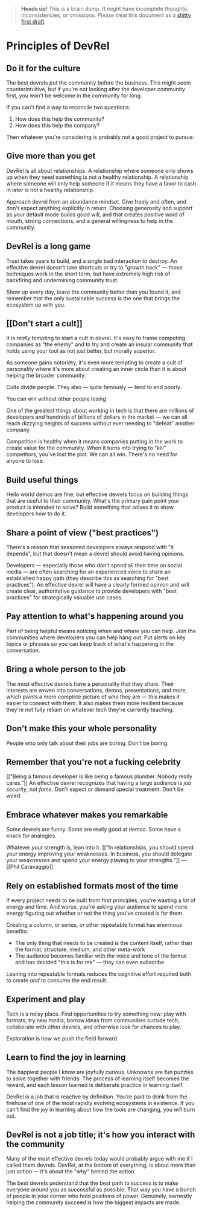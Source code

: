 > **Heads up!** This is a brain dump. It might have incomplete thoughts, inconsistencies, or omissions. Please treat this document as a [shitty first draft](https://www.goodreads.com/quotes/288933-almost-all-good-writing-begins-with-terrible-first-efforts-you).

# Principles of DevRel

## Do it for the culture

The best devrels put the community before the business. This might seem counterintuitive, but if you're not looking after the developer community first, you won't be welcome in the community for long.

If you can't find a way to reconcile two questions:

1. How does this help the community?
2. How does this help the company?

Then whatever you're considering is probably not a good project to pursue.

## Give more than you get

DevRel is all about relationships. A relationship where someone only shows up when they need something is not a healthy relationship. A relationship where someone will only help someone if it means they have a favor to cash in later is not a healthy relationship.

Approach devrel from an abundance mindset. Give freely and often, and don't expect anything explicitly in return. Choosing generosity and support as your default mode builds good will, and that creates positive word of mouth, strong connections, and a general willingness to help in the community.

## DevRel is a long game

Trust takes years to build, and a single bad interaction to destroy. An effective devrel doesn't take shortcuts or try to "growth hack" — those techniques work in the short term, but have extremely high risk of backfiring and undermining community trust.

Show up every day, leave the community better than you found it, and remember that the only sustainable success is the one that brings the ecosystem up with you.

## [[Don't start a cult]]

It is _really_ tempting to start a cult in devrel. It's easy to frame competing companies as "the enemy" and to try and create an insular community that holds using your tool as not just better, but morally superior.

As someone gains notoriety, it's even more tempting to create a cult of personality where it's more about creating an inner circle than it is about helping the broader community.

Cults divide people. They also — quite famously — tend to end poorly. 

You can win without other people losing

One of the greatest things about working in tech is that there are millions of developers and hundreds of billions of dollars in the market — we can all reach dizzying heights of success without ever needing to "defeat" another company.

Competition is healthy when it means companies putting in the work to create value for the community. When it turns into trying to "kill" competitors, you've lost the plot. We can all win. There's no need for anyone to lose.

## Build useful things

Hello world demos are fine, but effective devrels focus on building things that are useful to their community. What's the primary pain point your product is intended to solve? Build something that solves it to show developers how to do it.

## Share a point of view ("best practices")

There's a reason that seasoned developers always respond with "it depends", but that doesn't mean a devrel should avoid having opinions.

Developers — especially those who don't spend all their time on social media — are often searching for an experienced voice to share an established happy path (they describe this as searching for "best practices"). An effective devrel will have a clearly formed opinion and will create clear, authoritative guidance to provide developers with "best practices" for strategically valuable use cases.

## Pay attention to what's happening around you

Part of being helpful means noticing when and where you can help. Join the communities where developers you can help hang out. Put alerts on key topics or phrases so you can keep track of what's happening in the conversation. 

## Bring a whole person to the job

The most effective devrels have a personality that they share. Their interests are woven into conversations, demos, presentations, and more, which paints a more complete picture of who they are — this makes it easier to connect with them. It also makes them more resilient because they're not fully reliant on whatever tech they're currently teaching.

## Don't make this your whole personality

People who only talk about their jobs are boring. Don't be boring.

## Remember that you're not a fucking celebrity

[[“Being a famous developer is like being a famous plumber. Nobody really cares.”]] An effective devrel recognizes that having a large audience is _job security_, not _fame_. Don't expect or demand special treatment. Don't be weird.

## Embrace whatever makes you remarkable

Some devrels are funny. Some are really good at demos. Some have a knack for analogies.

Whatever your strength is, lean into it. [[“In relationships, you should spend your energy improving your weaknesses. In business, you should delegate your weaknesses and spend your energy playing to your strengths.”]] —[[Phil Caravaggio]]

## Rely on established formats most of the time

If every project needs to be built from first principles, you're wasting a _lot_ of energy and time. And worse, you're asking your audience to spend more energy figuring out whether or not the thing you've created is for them.

Creating a column, or series, or other repeatable format has enormous benefits:

- The only thing that needs to be created is the content itself, rather than the format, structure, medium, and other meta-work
- The audience becomes familiar with the voice and tone of the format and has decided "this is for me" — they can even subscribe

Leaning into repeatable formats reduces the cognitive effort required both to create _and_ to consume the end result.

## Experiment and play

Tech is a noisy place. Find opportunities to try something new: play with formats, try new media, borrow ideas from communities outside tech, collaborate with other devrels, and otherwise look for chances to play.

Exploration is how we push the field forward.

## Learn to find the joy in learning

The happiest people I know are joyfully curious. Unknowns are fun puzzles to solve together with friends. The process of learning itself becomes the reward, and each lesson learned is deliberate practice in learning itself.

DevRel is a job that is reactive by definition. You're paid to drink from the firehose of one of the most rapidly evolving ecosystems in existence. If you can't find the joy in learning about how the tools are changing, you _will_ burn out.

## DevRel is not a job title; it's how you interact with the community

Many of the most effective devrels today would probably argue with me if I called them devrels. DevRel, at the bottom of everything, is about more than just action — it's about the "why" behind the action.

The best devrels understand that the best path to success is to make everyone around you as successful as possible. That way you have a bunch of people in your corner who hold positions of power. Genuinely, earnestly helping the community succeed is how the biggest impacts are made.
